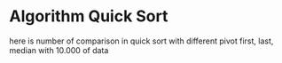 # Algorithm Quick Sort
 here is number of comparison in quick sort with different pivot first, last, median with 10.000 of data 

